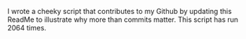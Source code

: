 I wrote a cheeky script that contributes to my Github by updating this ReadMe to illustrate why more than commits matter. This script has run 2064 times.
